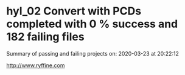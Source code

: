 # hyl_02 Convert with PCDs completed with 0 % success and 182 failing files

Summary of passing and failing projects on: 2020-03-23 at 20:22:12

http://www.ryffine.com
